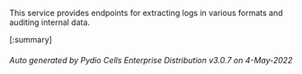 






This service provides endpoints for extracting logs in various formats and auditing internal data.

[:summary]

###### Auto generated by Pydio Cells Enterprise Distribution v3.0.7 on 4-May-2022
